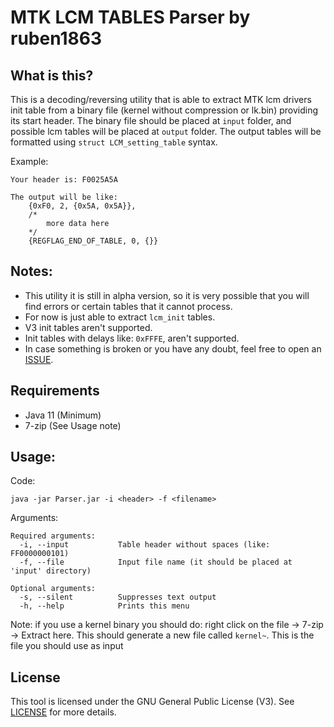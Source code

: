 # MTK LCM TABLES Parser by ruben1863

## What is this?
This is a decoding/reversing utility that is able to extract MTK lcm drivers init table from a binary file (kernel without compression or lk.bin) providing its start header.
The binary file should be placed at `input` folder, and possible lcm tables will be placed at `output` folder.
The output tables will be formatted using `struct LCM_setting_table` syntax.

Example:
```
Your header is: F0025A5A

The output will be like:
	{0xF0, 2, {0x5A, 0x5A}},
	/*
		more data here
	*/
	{REGFLAG_END_OF_TABLE, 0, {}}
```

## Notes: 
- This utility it is still in alpha version, so it is very possible that you will find errors or certain tables that it cannot process.
- For now is just able to extract `lcm_init` tables. 
- V3 init tables aren't supported.
- Init tables with delays like: `0xFFFE`, aren't supported.
- In case something is broken or you have any doubt, feel free to open an [ISSUE](https://github.com/Ruben1863/mtk_lcm_tables_parser/issues "Issues").

## Requirements
* Java 11 (Minimum)
* 7-zip (See Usage note)

## Usage:
Code:
```
java -jar Parser.jar -i <header> -f <filename>
```

Arguments:
```
Required arguments:
  -i, --input			Table header without spaces (like: FF0000000101)
  -f, --file			Input file name (it should be placed at 'input' directory)
  
Optional arguments:
  -s, --silent			Suppresses text output
  -h, --help			Prints this menu
```

Note: if you use a kernel binary you should do: right click on the file -> 7-zip -> Extract here. This should generate a new file called `kernel~`. This is the file you should use as input

## License
This tool is licensed under the GNU General Public License (V3). See [LICENSE](https://github.com/Ruben1863/mtk_lcm_tables_parser/blob/main/LICENSE) for more details.